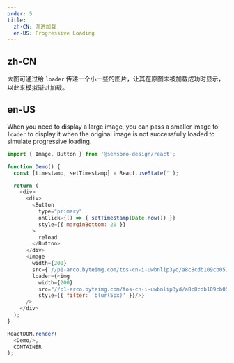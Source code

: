```yaml
---
order: 5
title:
  zh-CN: 渐进加载
  en-US: Progressive Loading
---
```


## zh-CN

大图可通过给 `loader` 传递一个小一些的图片，让其在原图未被加载成功时显示，以此来模拟渐进加载。

## en-US

When you need to display a large image, you can pass a smaller image to `loader` to display it when the original image is not successfully loaded to simulate progressive loading.

```js
import { Image, Button } from '@sensoro-design/react';

function Demo() {
  const [timestamp, setTimestamp] = React.useState('');

  return (
    <div>
      <div>
        <Button
          type="primary"
          onClick={() => { setTimestamp(Date.now()) }}
          style={{ marginBottom: 20 }}
        >
          reload
        </Button>
      </div>
      <Image
        width={200}
        src={`//p1-arco.byteimg.com/tos-cn-i-uwbnlip3yd/a8c8cdb109cb051163646151a4a5083b.png~tplv-uwbnlip3yd-webp.webp?timestamp=${timestamp}`}
        loader={<img
          width={200}
          src="//p1-arco.byteimg.com/tos-cn-i-uwbnlip3yd/a8c8cdb109cb051163646151a4a5083b.png~tplv-uwbnlip3yd-webp.webp"
          style={{ filter: 'blur(5px)' }}/>}
      />
    </div>
  );
}

ReactDOM.render(
  <Demo/>,
  CONTAINER
);
```
